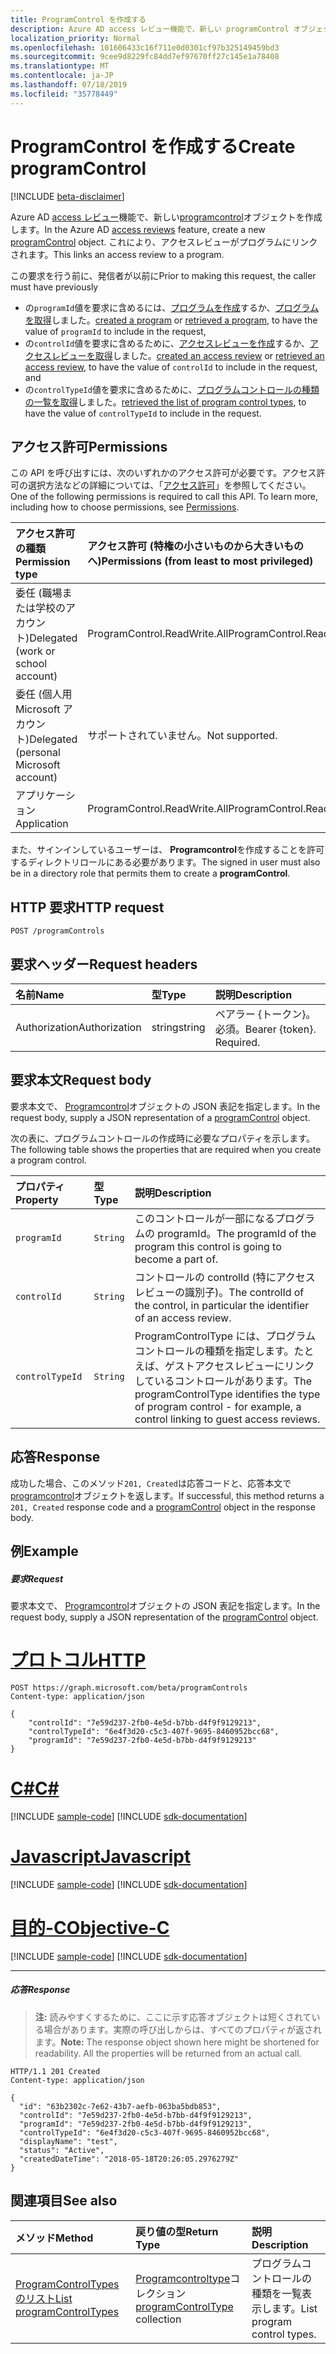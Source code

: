 ```yaml
---
title: ProgramControl を作成する
description: Azure AD access レビュー機能で、新しい programControl オブジェクトを作成します。  これにより、アクセスレビューがプログラムにリンクされます。
localization_priority: Normal
ms.openlocfilehash: 101606433c16f711e0d0301cf97b325149459bd3
ms.sourcegitcommit: 9cee9d8229fc84dd7ef97670ff27c145e1a78408
ms.translationtype: MT
ms.contentlocale: ja-JP
ms.lasthandoff: 07/18/2019
ms.locfileid: "35778449"
---
```

# <a name="create-programcontrol"></a><span data-ttu-id="97158-104">ProgramControl を作成する</span><span class="sxs-lookup"><span data-stu-id="97158-104">Create programControl</span></span>

[!INCLUDE [beta-disclaimer](../../includes/beta-disclaimer.md)]

<span data-ttu-id="97158-105">Azure AD [access レビュー](../resources/accessreviews-root.md)機能で、新しい[programcontrol](../resources/programcontrol.md)オブジェクトを作成します。</span><span class="sxs-lookup"><span data-stu-id="97158-105">In the Azure AD [access reviews](../resources/accessreviews-root.md) feature, create a new [programControl](../resources/programcontrol.md) object.</span></span>  <span data-ttu-id="97158-106">これにより、アクセスレビューがプログラムにリンクされます。</span><span class="sxs-lookup"><span data-stu-id="97158-106">This links an access review to a program.</span></span>

<span data-ttu-id="97158-107">この要求を行う前に、発信者が以前に</span><span class="sxs-lookup"><span data-stu-id="97158-107">Prior to making this request, the caller must have previously</span></span>

- <span data-ttu-id="97158-108">の`programId`値を要求に含めるには、[プログラムを作成](program-create.md)するか、[プログラムを取得](program-list.md)しました。</span><span class="sxs-lookup"><span data-stu-id="97158-108">[created a program](program-create.md) or [retrieved a program](program-list.md), to have the value of `programId` to include in the request,</span></span>
- <span data-ttu-id="97158-109">の`controlId`値を要求に含めるために、[アクセスレビューを作成](accessreview-create.md)するか、[アクセスレビューを取得](accessreview-get.md)しました。</span><span class="sxs-lookup"><span data-stu-id="97158-109">[created an access review](accessreview-create.md) or [retrieved an access review](accessreview-get.md), to have the value of `controlId` to include in the request, and</span></span>
- <span data-ttu-id="97158-110">の`controlTypeId`値を要求に含めるために、[プログラムコントロールの種類の一覧を取得](programcontroltype-list.md)しました。</span><span class="sxs-lookup"><span data-stu-id="97158-110">[retrieved the list of program control types](programcontroltype-list.md), to have the value of `controlTypeId` to include in the request.</span></span>


## <a name="permissions"></a><span data-ttu-id="97158-111">アクセス許可</span><span class="sxs-lookup"><span data-stu-id="97158-111">Permissions</span></span>
<span data-ttu-id="97158-p103">この API を呼び出すには、次のいずれかのアクセス許可が必要です。アクセス許可の選択方法などの詳細については、「[アクセス許可](/graph/permissions-reference)」を参照してください。</span><span class="sxs-lookup"><span data-stu-id="97158-p103">One of the following permissions is required to call this API. To learn more, including how to choose permissions, see [Permissions](/graph/permissions-reference).</span></span>

|<span data-ttu-id="97158-114">アクセス許可の種類</span><span class="sxs-lookup"><span data-stu-id="97158-114">Permission type</span></span>                        | <span data-ttu-id="97158-115">アクセス許可 (特権の小さいものから大きいものへ)</span><span class="sxs-lookup"><span data-stu-id="97158-115">Permissions (from least to most privileged)</span></span>              |
|:--------------------------------------|:---------------------------------------------------------|
|<span data-ttu-id="97158-116">委任 (職場または学校のアカウント)</span><span class="sxs-lookup"><span data-stu-id="97158-116">Delegated (work or school account)</span></span>     | <span data-ttu-id="97158-117">ProgramControl.ReadWrite.All</span><span class="sxs-lookup"><span data-stu-id="97158-117">ProgramControl.ReadWrite.All</span></span>  |
|<span data-ttu-id="97158-118">委任 (個人用 Microsoft アカウント)</span><span class="sxs-lookup"><span data-stu-id="97158-118">Delegated (personal Microsoft account)</span></span> | <span data-ttu-id="97158-119">サポートされていません。</span><span class="sxs-lookup"><span data-stu-id="97158-119">Not supported.</span></span> |
|<span data-ttu-id="97158-120">アプリケーション</span><span class="sxs-lookup"><span data-stu-id="97158-120">Application</span></span>                            |  <span data-ttu-id="97158-121">ProgramControl.ReadWrite.All</span><span class="sxs-lookup"><span data-stu-id="97158-121">ProgramControl.ReadWrite.All</span></span>  |

<span data-ttu-id="97158-122">また、サインインしているユーザーは、 **Programcontrol**を作成することを許可するディレクトリロールにある必要があります。</span><span class="sxs-lookup"><span data-stu-id="97158-122">The signed in user must also be in a directory role that permits them to create a **programControl**.</span></span> 

## <a name="http-request"></a><span data-ttu-id="97158-123">HTTP 要求</span><span class="sxs-lookup"><span data-stu-id="97158-123">HTTP request</span></span>
<!-- { "blockType": "ignored" } -->
```http
POST /programControls
```
## <a name="request-headers"></a><span data-ttu-id="97158-124">要求ヘッダー</span><span class="sxs-lookup"><span data-stu-id="97158-124">Request headers</span></span>
| <span data-ttu-id="97158-125">名前</span><span class="sxs-lookup"><span data-stu-id="97158-125">Name</span></span>         | <span data-ttu-id="97158-126">型</span><span class="sxs-lookup"><span data-stu-id="97158-126">Type</span></span>        | <span data-ttu-id="97158-127">説明</span><span class="sxs-lookup"><span data-stu-id="97158-127">Description</span></span> |
|:-------------|:------------|:------------|
| <span data-ttu-id="97158-128">Authorization</span><span class="sxs-lookup"><span data-stu-id="97158-128">Authorization</span></span> | <span data-ttu-id="97158-129">string</span><span class="sxs-lookup"><span data-stu-id="97158-129">string</span></span> | <span data-ttu-id="97158-p104">ベアラー \{トークン\}。必須。</span><span class="sxs-lookup"><span data-stu-id="97158-p104">Bearer \{token\}. Required.</span></span> |

## <a name="request-body"></a><span data-ttu-id="97158-132">要求本文</span><span class="sxs-lookup"><span data-stu-id="97158-132">Request body</span></span>
<span data-ttu-id="97158-133">要求本文で、 [Programcontrol](../resources/programcontrol.md)オブジェクトの JSON 表記を指定します。</span><span class="sxs-lookup"><span data-stu-id="97158-133">In the request body, supply a JSON representation of a [programControl](../resources/programcontrol.md) object.</span></span>

<span data-ttu-id="97158-134">次の表に、プログラムコントロールの作成時に必要なプロパティを示します。</span><span class="sxs-lookup"><span data-stu-id="97158-134">The following table shows the properties that are required when you create a program control.</span></span>

| <span data-ttu-id="97158-135">プロパティ</span><span class="sxs-lookup"><span data-stu-id="97158-135">Property</span></span>     | <span data-ttu-id="97158-136">型</span><span class="sxs-lookup"><span data-stu-id="97158-136">Type</span></span>        | <span data-ttu-id="97158-137">説明</span><span class="sxs-lookup"><span data-stu-id="97158-137">Description</span></span> |
|:-------------|:------------|:------------|
| `programId`              |`String`                | <span data-ttu-id="97158-138">このコントロールが一部になるプログラムの programId。</span><span class="sxs-lookup"><span data-stu-id="97158-138">The programId of the program this control is going to become a part of.</span></span>                             |
| `controlId`              |`String`                | <span data-ttu-id="97158-139">コントロールの controlId (特にアクセスレビューの識別子)。</span><span class="sxs-lookup"><span data-stu-id="97158-139">The controlId of the control, in particular the identifier of an access review.</span></span>                                                |
| `controlTypeId`          |`String`                | <span data-ttu-id="97158-140">ProgramControlType には、プログラムコントロールの種類を指定します。たとえば、ゲストアクセスレビューにリンクしているコントロールがあります。</span><span class="sxs-lookup"><span data-stu-id="97158-140">The programControlType identifies the type of program control - for example, a control linking to guest access reviews.</span></span> |

## <a name="response"></a><span data-ttu-id="97158-141">応答</span><span class="sxs-lookup"><span data-stu-id="97158-141">Response</span></span>
<span data-ttu-id="97158-142">成功した場合、このメソッド`201, Created`は応答コードと、応答本文で[programcontrol](../resources/programcontrol.md)オブジェクトを返します。</span><span class="sxs-lookup"><span data-stu-id="97158-142">If successful, this method returns a `201, Created` response code and a [programControl](../resources/programcontrol.md) object in the response body.</span></span>


## <a name="example"></a><span data-ttu-id="97158-143">例</span><span class="sxs-lookup"><span data-stu-id="97158-143">Example</span></span>
##### <a name="request"></a><span data-ttu-id="97158-144">要求</span><span class="sxs-lookup"><span data-stu-id="97158-144">Request</span></span>
<span data-ttu-id="97158-145">要求本文で、 [Programcontrol](../resources/programcontrol.md)オブジェクトの JSON 表記を指定します。</span><span class="sxs-lookup"><span data-stu-id="97158-145">In the request body, supply a JSON representation of the [programControl](../resources/programcontrol.md) object.</span></span>


# <a name="httptabhttp"></a>[<span data-ttu-id="97158-146">プロトコル</span><span class="sxs-lookup"><span data-stu-id="97158-146">HTTP</span></span>](#tab/http)
<!-- {
  "blockType": "request",
  "name": "create_programControl_from_programControls"
}-->
```http
POST https://graph.microsoft.com/beta/programControls
Content-type: application/json

{
    "controlId": "7e59d237-2fb0-4e5d-b7bb-d4f9f9129213",
    "controlTypeId": "6e4f3d20-c5c3-407f-9695-8460952bcc68",
    "programId": "7e59d237-2fb0-4e5d-b7bb-d4f9f9129213"
}
```
# <a name="ctabcsharp"></a>[<span data-ttu-id="97158-147">C#</span><span class="sxs-lookup"><span data-stu-id="97158-147">C#</span></span>](#tab/csharp)
[!INCLUDE [sample-code](../includes/snippets/csharp/create-programcontrol-from-programcontrols-csharp-snippets.md)]
[!INCLUDE [sdk-documentation](../includes/snippets/snippets-sdk-documentation-link.md)]

# <a name="javascripttabjavascript"></a>[<span data-ttu-id="97158-148">Javascript</span><span class="sxs-lookup"><span data-stu-id="97158-148">Javascript</span></span>](#tab/javascript)
[!INCLUDE [sample-code](../includes/snippets/javascript/create-programcontrol-from-programcontrols-javascript-snippets.md)]
[!INCLUDE [sdk-documentation](../includes/snippets/snippets-sdk-documentation-link.md)]

# <a name="objective-ctabobjc"></a>[<span data-ttu-id="97158-149">目的-C</span><span class="sxs-lookup"><span data-stu-id="97158-149">Objective-C</span></span>](#tab/objc)
[!INCLUDE [sample-code](../includes/snippets/objc/create-programcontrol-from-programcontrols-objc-snippets.md)]
[!INCLUDE [sdk-documentation](../includes/snippets/snippets-sdk-documentation-link.md)]

---


##### <a name="response"></a><span data-ttu-id="97158-150">応答</span><span class="sxs-lookup"><span data-stu-id="97158-150">Response</span></span>
><span data-ttu-id="97158-p105">**注:** 読みやすくするために、ここに示す応答オブジェクトは短くされている場合があります。実際の呼び出しからは、すべてのプロパティが返されます。</span><span class="sxs-lookup"><span data-stu-id="97158-p105">**Note:** The response object shown here might be shortened for readability. All the properties will be returned from an actual call.</span></span>
<!-- {
  "blockType": "response",
  "truncated": true,
  "@odata.type": "microsoft.graph.programControl"
} -->
```http
HTTP/1.1 201 Created
Content-type: application/json

{
  "id": "63b2302c-7e62-43b7-aefb-063ba5bdb853",
  "controlId": "7e59d237-2fb0-4e5d-b7bb-d4f9f9129213",
  "programId": "7e59d237-2fb0-4e5d-b7bb-d4f9f9129213",
  "controlTypeId": "6e4f3d20-c5c3-407f-9695-8460952bcc68",
  "displayName": "test",
  "status": "Active",
  "createdDateTime": "2018-05-18T20:26:05.2976279Z"
}
```

## <a name="see-also"></a><span data-ttu-id="97158-153">関連項目</span><span class="sxs-lookup"><span data-stu-id="97158-153">See also</span></span>

| <span data-ttu-id="97158-154">メソッド</span><span class="sxs-lookup"><span data-stu-id="97158-154">Method</span></span>           | <span data-ttu-id="97158-155">戻り値の型</span><span class="sxs-lookup"><span data-stu-id="97158-155">Return Type</span></span>    |<span data-ttu-id="97158-156">説明</span><span class="sxs-lookup"><span data-stu-id="97158-156">Description</span></span>|
|:---------------|:--------|:----------|
|[<span data-ttu-id="97158-157">ProgramControlTypes のリスト</span><span class="sxs-lookup"><span data-stu-id="97158-157">List programControlTypes</span></span>](../api/programcontroltype-list.md) | <span data-ttu-id="97158-158">[Programcontroltype](../resources/programcontroltype.md)コレクション</span><span class="sxs-lookup"><span data-stu-id="97158-158">[programControlType](../resources/programcontroltype.md) collection</span></span>| <span data-ttu-id="97158-159">プログラムコントロールの種類を一覧表示します。</span><span class="sxs-lookup"><span data-stu-id="97158-159">List program control types.</span></span> |


<!--
{
  "type": "#page.annotation",
  "description": "Create programControl",
  "keywords": "",
  "section": "documentation",
  "tocPath": "",
  "suppressions": [
  ]
}
-->
